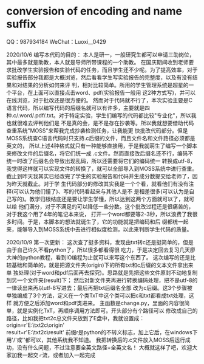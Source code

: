 # conversion of encoding and name suffix

QQ：987934184
WeChat：Luoxi__0429

2020/10/6
编写本代码的目的：
	本人是研一，一般研究生都可以申请三助岗位，其中最多就是助教，本人就是导师所带课程的一个助教。
	在国庆期间收到老师要求批改学生实验报告和实验代码的任务，而且学生还不少呢。为了提高效率，对于
实验报告部分我都是大概浏览，然后看看学生写实验报告的完整度，以及有没有结果和对结果的分析如何来评
判，相对比较简单。所用的学生管理系统是超星的一个平台，在上面可以直接点击word、pdf(实验报告一般用
这2种方式写)，并可以在线浏览，对于批改还是很方便的。
	然而对于代码就不行了，本次实验主要是C语言代码，所以编写代码的后缀名就可以有许多，主要就是四
种.c/.word/.pdf/.txt。对于特定实验，学生们编写的代码都比较"专业化"，所以我也就很难去评判他们是
不是真的会，是不是存在抄袭等。所以我就想要借助代码查重系统"MOSS"来帮我完成抄袭检测任务，让我能更
快批改代码部分。但是MOSS系统查C语言代码时只支持.c后缀的文件，而且文件名和文件路径必须都是英文的，
所以上述4种格式就只有一种能够直接用，于是我就萌生了编写一个脚本来修改文件的后缀名，将它们统一成
.c文件。然而直接改后缀名还不行，编码不统一时改了后缀名会导致出现乱码，所以还需要将它们的编码统一
转换成utf-8，我觉得这样就可以实现文件的转换了，就可以全部导入到MOSS系统中进行查重。
	截止到昨天我其实已经改完了学生的实验报告和代码并生成分数提交给老师了，因为昨天就截止。对于学
生代码部分的修改其实我是一个个看，就看他们有没有注释(可以认为他们懂了)、写的代码看起来与其他人是不
是相差很多(可以认为是自己写的)。教学归根结底还是要让学生学懂，所以达到这两个方面就可以了，就可以给
他们满分，对于不满足的可以降低一些分数。这个批改过程还是很痛苦的，对于我这个用了4年的笔记本来说，
打开一个word都要等2-3秒，所以浪费了我很多时间。于是，本脚本的想法就诞生了，它的功能就是把编码和后
缀都统一起来，能够导入到MOSS系统中去进行相似度检测，以此来判断学生代码的质量。

2020/10/9
第一次更新：
	这次查了挺多资料，发现由txt转c还是挺简单的，但是由于自己许久不看python了，所以很多都看得很
吃力，于是决定回去复习几天廖大神的python教程，看到IO编程为止就可以来写这个东西了。
	这次编写的还是比较基础和简单的，就是把源文件夹(origin)下的所有txt和c后缀的文本文件拿出来单
独处理(对于word和pdf后面再去探究)。思路就是先把这些文件原封不动地复制到另一个文件夹(result)下；
然后对新文件夹再进行转换编码处理，把不是utf-8的一律读出来再以utf-8写进去；最后再把txt后缀名全部
改为c后缀。这3个步骤被单独编成了3个方法，定义在一个类TxT中这个类可以把c和txt都看成txt处理，这样
就方便之后添加word和pdf类进来。
	主函数是change.py，里面的内容很简单，就是实例化TxT，再顺序调用方法即可。开头部分有个路径可以
修改成自己的路径，比如我把txt2c总文件夹放到了E盘中，我就设置成：
	origin=r'E:\txt2c\origin'    
	result=r'E:\txt2c\result' 
前缀r是python的不转义标志，加上它后，在windows下用'/'或'\'都可以，其他系统我不知道。
	我把转换后的.c文件放入MOSS后运行成功，没有什么问题，不过注意要全英文路径+全英文名！
	大概就这样了吧，欢迎大家加我一起交♂流，或者加入一起完成